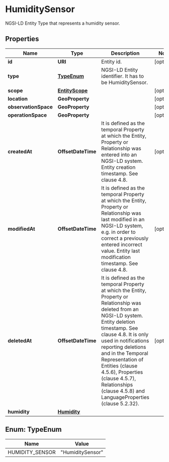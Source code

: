 

# HumiditySensor

NGSI-LD Entity Type that represents a humidity sensor. 

## Properties

| Name | Type | Description | Notes |
|------------ | ------------- | ------------- | -------------|
|**id** | **URI** | Entity id.  |  [optional] |
|**type** | [**TypeEnum**](#TypeEnum) | NGSI-LD Entity identifier. It has to be HumiditySensor. |  |
|**scope** | [**EntityScope**](EntityScope.md) |  |  [optional] |
|**location** | **GeoProperty** |  |  [optional] |
|**observationSpace** | **GeoProperty** |  |  [optional] |
|**operationSpace** | **GeoProperty** |  |  [optional] |
|**createdAt** | **OffsetDateTime** | It is defined as the temporal Property at which the Entity, Property or Relationship was entered into an NGSI-LD system.  Entity creation timestamp. See clause 4.8.  |  [optional] |
|**modifiedAt** | **OffsetDateTime** | It is defined as the temporal Property at which the Entity, Property or Relationship was last modified in an NGSI-LD system, e.g. in order to correct a previously entered incorrect value.  Entity last modification timestamp. See clause 4.8.  |  [optional] |
|**deletedAt** | **OffsetDateTime** | It is defined as the temporal Property at which the Entity, Property or Relationship was deleted from an NGSI-LD system.  Entity deletion timestamp. See clause 4.8. It is only used in notifications reporting deletions and in the Temporal Representation of Entities (clause 4.5.6), Properties (clause 4.5.7), Relationships (clause 4.5.8) and LanguageProperties (clause 5.2.32).  |  [optional] |
|**humidity** | [**Humidity**](Humidity.md) |  |  |



## Enum: TypeEnum

| Name | Value |
|---- | -----|
| HUMIDITY_SENSOR | &quot;HumiditySensor&quot; |




